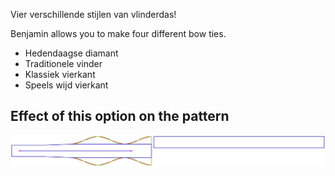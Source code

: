 Vier verschillende stijlen van vlinderdas!

Benjamin allows you to make four different bow ties.

 - Hedendaagse diamant
 - Traditionele vinder
 - Klassiek vierkant
 - Speels wijd vierkant


## Effect of this option on the pattern
![This image shows the effect of this option by superimposing several variants that have a different value for this option](benjamin_bowstyle_sample.svg "Effect of this option on the pattern")